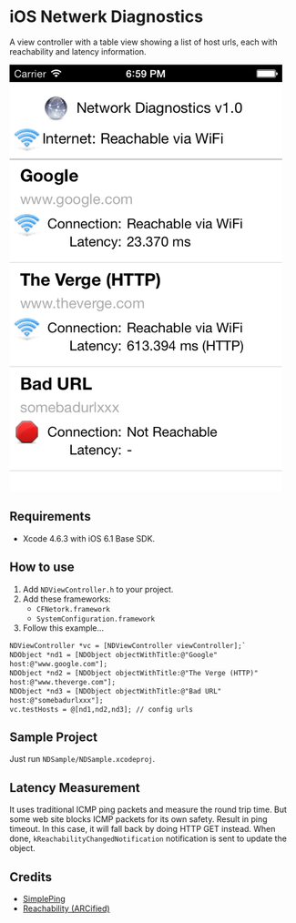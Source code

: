# iOS Netwerk Diagnostics
A view controller with a table view showing a list of host urls, each with reachability and latency information.
 
![Screenshot](/README/ss.png)

## Requirements

* Xcode 4.6.3 with iOS 6.1 Base SDK.

## How to use

1. Add `NDViewController.h` to your project.
1. Add these frameworks:
	* `CFNetork.framework`
	* `SystemConfiguration.framework`
1. Follow this example...

```
NDViewController *vc = [NDViewController viewController];`
NDObject *nd1 = [NDObject objectWithTitle:@"Google" host:@"www.google.com"];
NDObject *nd2 = [NDObject objectWithTitle:@"The Verge (HTTP)" host:@"www.theverge.com"];
NDObject *nd3 = [NDObject objectWithTitle:@"Bad URL" host:@"somebadurlxxx"];
vc.testHosts = @[nd1,nd2,nd3]; // config urls
```

## Sample Project

Just run `NDSample/NDSample.xcodeproj`.

## Latency Measurement

It uses traditional ICMP ping packets and measure the round trip time.
But some web site blocks ICMP packets for its own safety. Result in ping timeout. In this case, it will fall back by doing HTTP GET instead. When done, `kReachabilityChangedNotification` notification is sent to update the object.

## Credits

- [SimplePing](https://developer.apple.com/library/mac/samplecode/SimplePing/Listings/SimplePing_h.html)
- [Reachability (ARCified)](https://gist.github.com/darkseed/1182373)